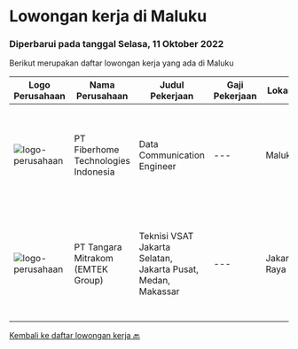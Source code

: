 
  # Lowongan kerja di Maluku

  ### Diperbarui pada tanggal Selasa, 11 Oktober 2022

  Berikut merupakan daftar lowongan kerja yang ada di Maluku

  |Logo Perusahaan | Nama Perusahaan | Judul Pekerjaan | Gaji Pekerjaan | Lokasi | Deskripsi | Tanggal diunggah | Pranala |
  | -------------- | --------------- | --------------- | --------- | --------- | -------------- | ------- | ----------- |
  |![logo-perusahaan](https://image-service-cdn.seek.com.au/75a0e137cbbbb6119c508c6dc1464d0ff9ef547b/ee4dce1061f3f616224767ad58cb2fc751b8d2dc)|PT Fiberhome Technologies Indonesia|Data Communication Engineer|---|Maluku|Job Requirements:1.Familiar with transmission device commissioning, operation and maintenance of transmission network equipment, optimization, and...|Kamis, 06 Oktober 2022|https://www.jobstreet.co.id/id/job/data-communication-engineer-4044224?token=0~e4289b00-faec-4609-b188-a0547a4ccd33&sectionRank=1&jobId=jobstreet-id-job-4044224|
|![logo-perusahaan](https://image-service-cdn.seek.com.au/65ac88dbdfb1f4056a6e96d1d96fb2fc637747ff/ee4dce1061f3f616224767ad58cb2fc751b8d2dc)|PT Tangara Mitrakom (EMTEK Group)|Teknisi VSAT Jakarta Selatan, Jakarta Pusat, Medan, Makassar|---|Jakarta Raya|LOWONGAN INI UNTUK TEKNISI VSAT AREA: TEKNISI VSAT JAKARTA PUSAT TEKNISI VSAT JAKARTA SELATAN TEKNISI VSAT MAKASSAR TEKNISI VSAT MEDAN Deskripsi...|Selasa, 20 September 2022|https://www.jobstreet.co.id/id/job/teknisi-vsat-jakarta-selatan-jakarta-pusat-medan-makassar-4038531?token=0~e4289b00-faec-4609-b188-a0547a4ccd33&sectionRank=2&jobId=jobstreet-id-job-4038531|


  [Kembali ke daftar lowongan kerja 🔙](../README.md#daftar-lowongan-kerja)
  